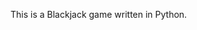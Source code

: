 This is a Blackjack game written in Python.                                                                                               
